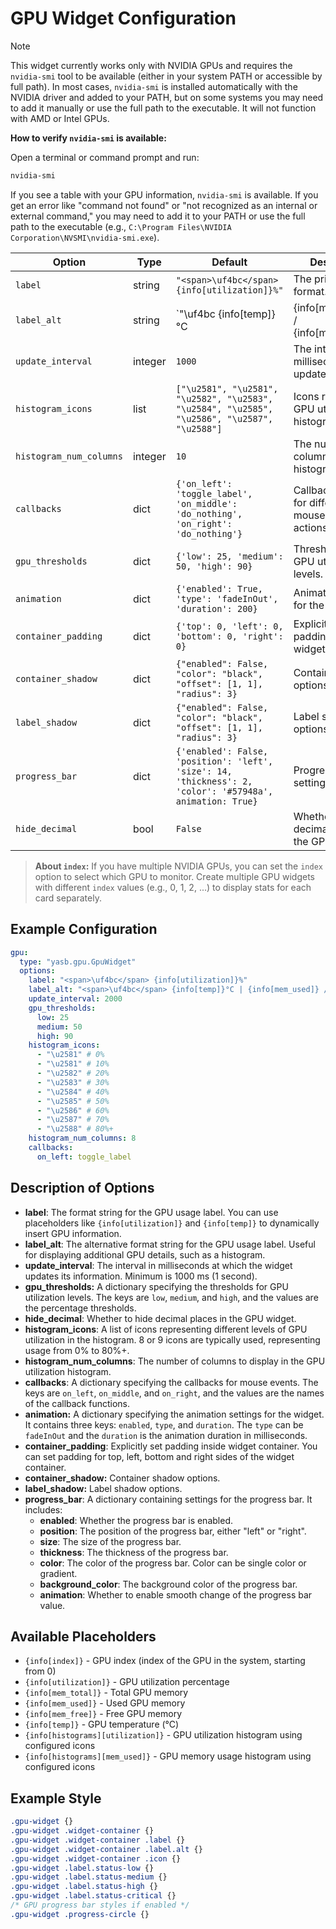 # GPU Widget Configuration

> [!NOTE]
> This widget currently works only with NVIDIA GPUs and requires the `nvidia-smi` tool to be available (either in your system PATH or accessible by full path). In most cases, `nvidia-smi` is installed automatically with the NVIDIA driver and added to your PATH, but on some systems you may need to add it manually or use the full path to the executable. It will not function with AMD or Intel GPUs.

**How to verify `nvidia-smi` is available:**

Open a terminal or command prompt and run:

```sh
nvidia-smi
```

If you see a table with your GPU information, `nvidia-smi` is available. If you get an error like "command not found" or "not recognized as an internal or external command," you may need to add it to your PATH or use the full path to the executable (e.g., `C:\Program Files\NVIDIA Corporation\NVSMI\nvidia-smi.exe`).

| Option                | Type    | Default                                                                 | Description                                                                 |
|-----------------------|---------|-------------------------------------------------------------------------|-----------------------------------------------------------------------------|
| `label`               | string  | `"<span>\uf4bc</span> {info[utilization]}%"`                              | The primary label format.                                                   |
| `label_alt`           | string  | `"<span>\uf4bc</span> {info[temp]}°C | {info[mem_used]} / {info[mem_total]}"`                 | The alternative label format.                                               |
| `update_interval`     | integer | `1000`                                                                  | The interval in milliseconds to update the widget.                          |
| `histogram_icons`     | list    | `["\u2581", "\u2581", "\u2582", "\u2583", "\u2584", "\u2585", "\u2586", "\u2587", "\u2588"]` | Icons representing GPU utilization histograms.                              |
| `histogram_num_columns` | integer | `10`                                                                    | The number of columns in the histogram.                                     |
| `callbacks`           | dict    | `{'on_left': 'toggle_label', 'on_middle': 'do_nothing', 'on_right': 'do_nothing'}` | Callback functions for different mouse button actions.                      |
| `gpu_thresholds`      | dict    | `{'low': 25, 'medium': 50, 'high': 90}`                                 | Thresholds for GPU utilization levels.                                      |
| `animation`           | dict    | `{'enabled': True, 'type': 'fadeInOut', 'duration': 200}`               | Animation settings for the widget.                                          |
| `container_padding`   | dict    | `{'top': 0, 'left': 0, 'bottom': 0, 'right': 0}`                        | Explicitly set padding inside widget container.                             |
| `container_shadow`    | dict    | `{"enabled": False, "color": "black", "offset": [1, 1], "radius": 3}`                                                                  | Container shadow options.                                                   |
| `label_shadow`        | dict    | `{"enabled": False, "color": "black", "offset": [1, 1], "radius": 3}`                                                                  | Label shadow options.                                                       |
| `progress_bar`        | dict    | `{'enabled': False, 'position': 'left', 'size': 14, 'thickness': 2, 'color': '#57948a', animation: True}` | Progress bar settings.                                                      |
| `hide_decimal`        | bool    | `False`                                                                 | Whether to hide decimal places in the GPU widget.                          |

> **About `index`:** If you have multiple NVIDIA GPUs, you can set the `index` option to select which GPU to monitor. Create multiple GPU widgets with different `index` values (e.g., 0, 1, 2, ...) to display stats for each card separately.

## Example Configuration

```yaml
gpu:
  type: "yasb.gpu.GpuWidget"
  options:
    label: "<span>\uf4bc</span> {info[utilization]}%"
    label_alt: "<span>\uf4bc</span> {info[temp]}°C | {info[mem_used]} / {info[mem_total]}"
    update_interval: 2000
    gpu_thresholds:
      low: 25
      medium: 50
      high: 90
    histogram_icons:
      - "\u2581" # 0%
      - "\u2581" # 10%
      - "\u2582" # 20%
      - "\u2583" # 30%
      - "\u2584" # 40%
      - "\u2585" # 50%
      - "\u2586" # 60%
      - "\u2587" # 70%
      - "\u2588" # 80%+
    histogram_num_columns: 8
    callbacks:
      on_left: toggle_label
```

## Description of Options

- **label**: The format string for the GPU usage label. You can use placeholders like `{info[utilization]}` and `{info[temp]}` to dynamically insert GPU information.
- **label_alt**: The alternative format string for the GPU usage label. Useful for displaying additional GPU details, such as a histogram.
- **update_interval**: The interval in milliseconds at which the widget updates its information. Minimum is 1000 ms (1 second).
- **gpu_thresholds:** A dictionary specifying the thresholds for GPU utilization levels. The keys are `low`, `medium`, and `high`, and the values are the percentage thresholds.
- **hide_decimal**: Whether to hide decimal places in the GPU widget.
- **histogram_icons**: A list of icons representing different levels of GPU utilization in the histogram. 8 or 9 icons are typically used, representing usage from 0% to 80%+.
- **histogram_num_columns**: The number of columns to display in the GPU utilization histogram.
- **callbacks**: A dictionary specifying the callbacks for mouse events. The keys are `on_left`, `on_middle`, and `on_right`, and the values are the names of the callback functions.
- **animation:** A dictionary specifying the animation settings for the widget. It contains three keys: `enabled`, `type`, and `duration`. The `type` can be `fadeInOut` and the `duration` is the animation duration in milliseconds.
- **container_padding**: Explicitly set padding inside widget container. You can set padding for top, left, bottom and right sides of the widget container.
- **container_shadow:** Container shadow options.
- **label_shadow:** Label shadow options.
- **progress_bar**: A dictionary containing settings for the progress bar. It includes:
  - **enabled**: Whether the progress bar is enabled.
  - **position**: The position of the progress bar, either "left" or "right".
  - **size**: The size of the progress bar.
  - **thickness**: The thickness of the progress bar.
  - **color**: The color of the progress bar. Color can be single color or gradient.
  - **background_color**: The background color of the progress bar.
  - **animation**: Whether to enable smooth change of the progress bar value.

## Available Placeholders

- `{info[index]}` - GPU index (index of the GPU in the system, starting from 0)
- `{info[utilization]}` - GPU utilization percentage
- `{info[mem_total]}` - Total GPU memory
- `{info[mem_used]}` - Used GPU memory
- `{info[mem_free]}` - Free GPU memory
- `{info[temp]}` - GPU temperature (°C)
- `{info[histograms][utilization]}` - GPU utilization histogram using configured icons
- `{info[histograms][mem_used]}` - GPU memory usage histogram using configured icons


## Example Style

```css
.gpu-widget {}
.gpu-widget .widget-container {}
.gpu-widget .widget-container .label {}
.gpu-widget .widget-container .label.alt {}
.gpu-widget .widget-container .icon {}
.gpu-widget .label.status-low {}
.gpu-widget .label.status-medium {}
.gpu-widget .label.status-high {}
.gpu-widget .label.status-critical {}
/* GPU progress bar styles if enabled */
.gpu-widget .progress-circle {} 
```
